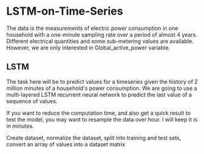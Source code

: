 # LSTM-on-Time-Series


The data is the measurements of electric power consumption in one household with a one-minute sampling rate over a period of almost 4 years. Different electrical quantities and some sub-metering values are available. However, we are only interested in Global_active_power variable.


## LSTM

The task here will be to predict values for a timeseries given the history of 2 million minutes of a household's power consumption. We are going to use a multi-layered LSTM recurrent neural network to predict the last value of a sequence of values.

If you want to reduce the computation time, and also get a quick result to test the model, you may want to resample the data over hour. I will keep it is in minutes.

Create dataset, normalize the dataset, split into training and test sets, convert an array of values into a dataset matrix

